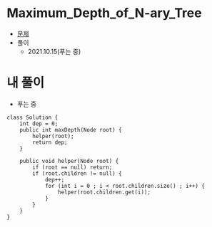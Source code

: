 # Maximum_Depth_of_N-ary_Tree
- [문제](https://leetcode.com/problems/maximum-depth-of-n-ary-tree/)
- 풀이
    - 2021.10.15(푸는 중)

# 내 풀이
- 푸는 중
```
class Solution {
    int dep = 0;
    public int maxDepth(Node root) {
        helper(root);
        return dep;
    }
    
    public void helper(Node root) {
        if (root == null) return;
        if (root.children != null) {
            dep++;
            for (int i = 0 ; i < root.children.size() ; i++) {
                helper(root.children.get(i));
            }
        }
    }
}
```